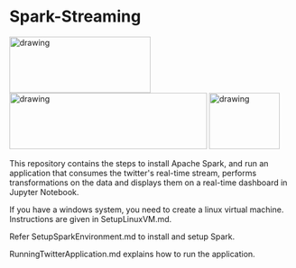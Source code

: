 # Spark-Streaming

<a href="http://spark.apache.org/"><img src="http://spark.apache.org/images/spark-logo-trademark.png" alt="drawing" height="100" width="250"/></a> <a href="https://www.python.org/"><img src="https://www.python.org/static/img/python-logo.png" alt="drawing" height="100" width="350"/></a> <a href="https://apps.twitter.com/"><img src="https://static01.nyt.com/images/2014/08/10/magazine/10wmt/10wmt-superJumbo-v4.jpg" alt="drawing" height="100" width="125"/></a>

This repository contains the steps to install Apache Spark, and run an application that consumes the twitter's real-time stream, performs transformations on the data and displays them on a real-time dashboard in Jupyter Notebook.

If you have a windows system, you need to create a linux virtual machine. Instructions are given in SetupLinuxVM.md.

Refer SetupSparkEnvironment.md to install and setup Spark.

RunningTwitterApplication.md explains how to run the application.
